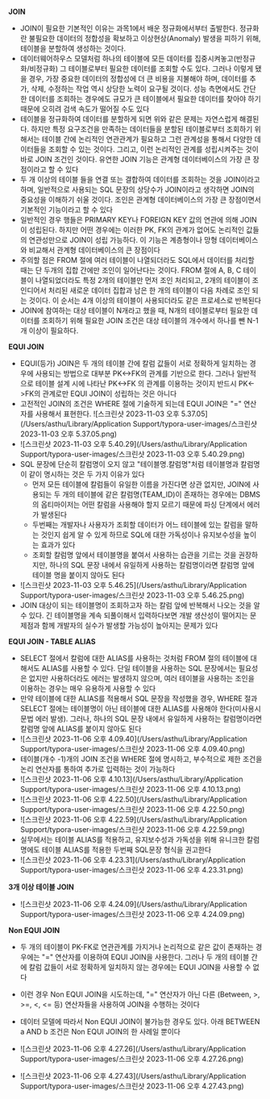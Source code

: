 **JOIN**

- JOIN이 필요한 기본적인 이유는 과목1에서 배운 정규화에서부터 출발한다. 정규화란 불필요한 데이터의 정합성을 확보하고 이상현상(Anomaly) 발생을 피하기 위해, 테이블을 분할하여 생성하는 것이다.
- 데이터웨어하우스 모델처럼 하나의 테이블에 모든 데이터를 집중시켜놓고(반정규화/비정규화) 그 테이블로부터 필요한 데이터를 조회할 수도 있다. 그러나 이렇게 됐을 경우, 가장 중요한 데이터의 정합성에 더 큰 비용을 지불해야 하며, 데이터를 추가, 삭제, 수정하는 작업 역시 상당한 노력이 요구될 것이다. 성능 측면에서도 간단한 데이터를 조회하는 경우에도 규모가 큰 테이블에서 필요한 데이터를 찾아야 하기 때문에 오히려 검색 속도가 떨어질 수도 있다
- 테이블을 정규화하여 데이터를 분할하게 되면 위와 같은 문제는 자연스럽게 해결된다. 하지만 특정 요구조건을 만족하는 데이터들을 분할된 테이블로부터 조회하기 위해서는 테이블 간에 논리적인 연관관계가 필요하고 그런 관계성을 통해서 다양한 데이터들을 조회할 수 있는 것이다. 그리고, 이런 논리적인 관계를 성립시켜주는 것이 바로 JOIN 조건인 것이다. 유연한 JOIN 기능은 관계형 데이터베이스의 가장 큰 장점이라고 할 수 있다
- 두 개 이상의 테이블 들을 연결 또는 결합하여 데이터를 조회하는 것을 JOIN이라고 하며, 일반적으로 사용되는 SQL 문장의 상당수가 JOIN이라고 생각하면 JOIN의 중요성을 이해하기 쉬울 것이다. 조인은 관계형 데이터베이스의 가장 큰 장점이면서 기본적인 기능이라고 할 수 있다
- 일반적인 경우 행들은 PRIMARY KEY나 FOREIGN KEY 값의 연관에 의해 JOIN이 성립된다. 하지만 어떤 경우에는 이러한 PK, FK의 관계가 없어도 논리적인 값들의 연관성만으로 JOIN이 성립 가능하다. 이 기능은 계층형이나 망형 데이터베이스와 비교해서 관계형 데이터베이스의 큰 장점이다
- 주의할 점은 FROM 절에 여러 테이블이 나열되더라도 SQL에서 데이터를 처리할 때는 단 두개의 집합 간에만 조인이 일어난다는 것이다. FROM 절에 A, B, C 테이블이 나열되었더라도 특정 2개의 테이블만 먼저 조인 처리되고, 2개의 테이블이 조인디어서 처리된 새로운 데이터 집합과 남은 한 개의 테이블이 다음 차례로 조인 되는 것이다. 이 순서는 4개 이상의 테이블이 사용되더라도 같은 프로세스로 반복된다
- JOIN에 참여하는 대상 테이블이 N개라고 했을 때, N개의 테이블로부터 필요한 데이터를 조회하기 위해 필요한 JOIN 조건은 대상 테이블의 개수에서 하나를 뺀 N-1개 이상이 필요하다.

**EQUI JOIN**

- EQUI(등가) JOIN은 두 개의 테이블 간에 칼럼 값들이 서로 정확하게 일치하는 경우에 사용되는 방법으로 대부분 PK<->FK의 관계를 기반으로 한다. 그러나 일반적으로 테이블 설계 시에 나타난 PK<->FK 의 관계를 이용하는 것이지 반드시 PK<->FK의 관계로만 EQUI JOIN이 성립하는 것은 아니다
- 고전적인 JOIN의 조건은 WHERE 절에 기술하게 되는데 EQUI JOIN은 "=" 연산자를 사용해서 표현한다. ![스크린샷 2023-11-03 오후 5.37.05](/Users/asthu/Library/Application Support/typora-user-images/스크린샷 2023-11-03 오후 5.37.05.png)
- ![스크린샷 2023-11-03 오후 5.40.29](/Users/asthu/Library/Application Support/typora-user-images/스크린샷 2023-11-03 오후 5.40.29.png)
- SQL 문장에 단순히 칼럼명이 오지 않고 "테이블명.칼럼명"처럼 테이블명과 칼럼명이 같이 명시하는 것은 두 가지 이유가 있다
  - 먼저 모든 테이블에 칼럼들이 유일한 이름을 가진다면 상관 없지만, JOIN에 사용되는 두 개의 테이블에 같은 칼럼명(TEAM_ID)이 존재하는 경우에는 DBMS의 옵티마이저는 어떤 칼럼을 사용해야 할지 모르기 때문에 파싱 단계에서 에러가 발생된다
  - 두번째는 개발자나 사용자가 조회할 데이터가 어느 테이블에 있는 칼럼을 말하는 것인지 쉽게 알 수 있게 하므로 SQL에 대한 가독성이나 유지보수성을 높이는 효과가 있다
  - 조회할 칼럼명 앞에서 테이블명을 붙여서 사용하는 습관을 기르는 것을 권장하지만, 하나의 SQL 문장 내에서 유일하게 사용하는 칼럼명이라면 칼럼명 앞에 테이블 명을 붙이지 않아도 된다
- ![스크린샷 2023-11-03 오후 5.46.25](/Users/asthu/Library/Application Support/typora-user-images/스크린샷 2023-11-03 오후 5.46.25.png)
- JOIN 대상이 되는 테이블명이 조회하고자 하는 칼럼 앞에 반복해서 나오는 것을 알 수 있다. 긴 테이블명을 계속 되풀이해서 입력하다보면 개발 생산성이 떨어지는 문제점과 함께 개발자의 실수가 발생할 가능성이 높아지는 문제가 있다

**EQUI JOIN - TABLE ALIAS**

- SELECT 절에서 칼럼에 대한 ALIAS를 사용하는 것처럼 FROM 절의 테이블에 대해서도 ALIAS를 사용할 수 있다. 단일 테이블을 사용하는 SQL 문장에서는 필요성은 없지만 사용하더라도 에러는 발생하지 않으며, 여러 테이블을 사용하는 조인을 이용하는 경우는 매우 유용하게 사용할 수 있다
- 만약 테이블에 대한 ALIAS를 적용해서 SQL 문장을 작성했을 경우, WHERE 절과 SELECT 절에는 테이블명이 아닌 테이블에 대한 ALIAS를 사용해야 한다(미사용시 문법 에러 발생). 그러나, 하나의 SQL 문장 내에서 유일하게 사용하는 칼럼명이라면 칼럼명 앞에 ALIAS를 붙이지 않아도 된다
- ![스크린샷 2023-11-06 오후 4.09.40](/Users/asthu/Library/Application Support/typora-user-images/스크린샷 2023-11-06 오후 4.09.40.png)
- 테이블(개수 -1)개의 JOIN 조건을 WHERE 절에 명시하고, 부수적으로 제한 조건을 논리 연산자를 통하여 추가로 입력하는 것이 가능하다
- ![스크린샷 2023-11-06 오후 4.10.13](/Users/asthu/Library/Application Support/typora-user-images/스크린샷 2023-11-06 오후 4.10.13.png)
- ![스크린샷 2023-11-06 오후 4.22.50](/Users/asthu/Library/Application Support/typora-user-images/스크린샷 2023-11-06 오후 4.22.50.png)
- ![스크린샷 2023-11-06 오후 4.22.59](/Users/asthu/Library/Application Support/typora-user-images/스크린샷 2023-11-06 오후 4.22.59.png)
- 실무에서는 테이블 ALIAS를 적용하고, 유지보수성과 가독성을 위해 유니크한 칼럼명에도 테이블 ALIAS를 적용한 두번째 SQL문장 형식을 권고한다
- ![스크린샷 2023-11-06 오후 4.23.31](/Users/asthu/Library/Application Support/typora-user-images/스크린샷 2023-11-06 오후 4.23.31.png)

**3개 이상 테이블 JOIN**

- ![스크린샷 2023-11-06 오후 4.24.09](/Users/asthu/Library/Application Support/typora-user-images/스크린샷 2023-11-06 오후 4.24.09.png)

**Non EQUI JOIN**

- 두 개의 테이블이 PK-FK로 연관관계를 가지거나 논리적으로 같은 값이 존재하는 경우에는 "=" 연산자를 이용하여 EQUI JOIN을 사용한다. 그러나 두 개의 테이블 간에 칼럼 값들이 서로 정확하게 일치하지 않는 경우에는 EQUI JOIN을 사용할 수 없다

- 이런 경우 Non EQUI JOIN을 시도하는데, "=" 연산자가 아닌 다른 (Between, >, >=, <, <= 등) 연산자들을 사용하여 JOIN을 수행하는 것이다

- 데이터 모델에 따라서 Non EQUI JOIN이 불가능한 경우도 있다. 아래 BETWEEN a AND b 조건은 Non EQUI JOIN의 한 사례일 뿐이다

- ![스크린샷 2023-11-06 오후 4.27.26](/Users/asthu/Library/Application Support/typora-user-images/스크린샷 2023-11-06 오후 4.27.26.png)

- ![스크린샷 2023-11-06 오후 4.27.43](/Users/asthu/Library/Application Support/typora-user-images/스크린샷 2023-11-06 오후 4.27.43.png)

  